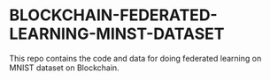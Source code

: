 # BLOCKCHAIN-FEDERATED-LEARNING-MINST-DATASET
This repo contains the code and data for doing federated learning on MNIST dataset on Blockchain.
